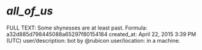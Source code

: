 # _all_of_us_

FULL TEXT: Some shynesses are at least past.
Formula: a32d885d798445088a65297f80154184
created_at: April 22, 2015 3:39 PM (UTC)
user/description: bot by @rubicon
user/location: in a machine.